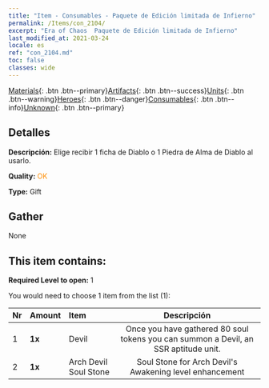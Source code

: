 ```yaml
---
title: "Item - Consumables - Paquete de Edición limitada de Infierno"
permalink: /Items/con_2104/
excerpt: "Era of Chaos  Paquete de Edición limitada de Infierno"
last_modified_at: 2021-03-24
locale: es
ref: "con_2104.md"
toc: false
classes: wide
---
```

 [Materials](/es/Items/){: .btn .btn--primary}[Artifacts](/es/Items/Artifacts/){: .btn .btn--success}[Units](/es/Items/Units/){: .btn .btn--warning}[Heroes](/es/Items/Heroes/){: .btn .btn--danger}[Consumables](/es/Items/Consumables/){: .btn .btn--info}[Unknown](/es/Items/Unknown/){: .btn .btn--primary}

## Detalles
 **Descripción:** Elige recibir 1 ficha de Diablo o 1 Piedra de Alma de Diablo al usarlo.

 **Quality:** <span style="color: #FF8C00">OK</span>

 **Type:** Gift

## Gather

  None

## This item contains:

 **Required Level to open:** 1

 You would need to choose 1 item from the list (1):

  | Nr | Amount |     Item    | Descripción |
  |:---|:-------|:------------|:-----------:|
  | 1 |  **1x** | Devil | Once you have gathered 80 soul tokens you can summon a Devil, an SSR aptitude unit.  | 
  | 2 |  **1x** | Arch Devil Soul Stone | Soul Stone for Arch Devil's Awakening level enhancement  | 
